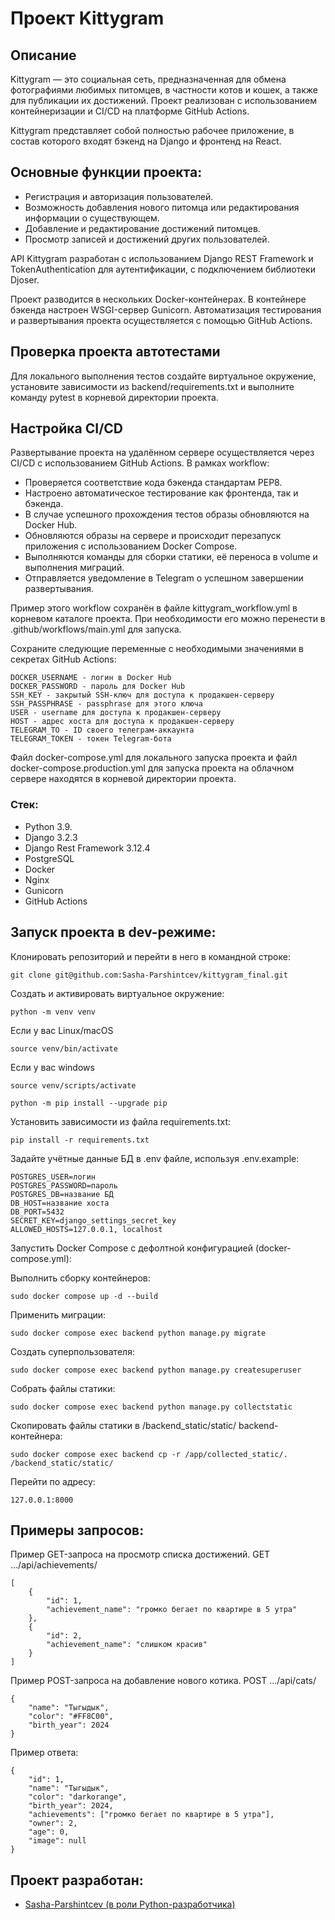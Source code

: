# Проект Kittygram

## Описание

Kittygram — это социальная сеть, предназначенная для обмена фотографиями любимых питомцев, в частности котов и кошек, а также для публикации их достижений. Проект реализован с использованием контейнеризации и CI/CD на платформе GitHub Actions.

Kittygram представляет собой полностью рабочее приложение, в состав которого входят бэкенд на Django и фронтенд на React.

## Основные функции проекта:

- Регистрация и авторизация пользователей.
- Возможность добавления нового питомца или редактирования информации о существующем.
- Добавление и редактирование достижений питомцев.
- Просмотр записей и достижений других пользователей.

API Kittygram разработан с использованием Django REST Framework и TokenAuthentication для аутентификации, с подключением библиотеки Djoser.

Проект разводится в нескольких Docker-контейнерах. В контейнере бэкенда настроен WSGI-сервер Gunicorn. Автоматизация тестирования и развертывания проекта осуществляется с помощью GitHub Actions.

## Проверка проекта автотестами

Для локального выполнения тестов создайте виртуальное окружение, установите зависимости из backend/requirements.txt и выполните команду pytest в корневой директории проекта.

## Настройка CI/CD

Развертывание проекта на удалённом сервере осуществляется через CI/CD с использованием GitHub Actions. В рамках workflow:

- Проверяется соответствие кода бэкенда стандартам PEP8.
- Настроено автоматическое тестирование как фронтенда, так и бэкенда.
- В случае успешного прохождения тестов образы обновляются на Docker Hub.
- Обновляются образы на сервере и происходит перезапуск приложения с использованием Docker Compose.
- Выполняются команды для сборки статики, её переноса в volume и выполнения миграций.
- Отправляется уведомление в Telegram о успешном завершении развертывания.

Пример этого workflow сохранён в файле kittygram_workflow.yml в корневом каталоге проекта. При необходимости его можно перенести в .github/workflows/main.yml для запуска.

Сохраните следующие переменные с необходимыми значениями в секретах GitHub Actions:

```
DOCKER_USERNAME - логин в Docker Hub
DOCKER_PASSWORD - пароль для Docker Hub
SSH_KEY - закрытый SSH-ключ для доступа к продакшен-серверу
SSH_PASSPHRASE - passphrase для этого ключа
USER - username для доступа к продакшен-серверу
HOST - адрес хоста для доступа к продакшен-серверу
TELEGRAM_TO - ID своего телеграм-аккаунта
TELEGRAM_TOKEN - токен Telegram-бота
```

Файл docker-compose.yml для локального запуска проекта и файл docker-compose.production.yml для запуска проекта на облачном сервере находятся в корневой директории проекта.

### Стек: 
- Python 3.9.
- Django 3.2.3
- Django Rest Framework 3.12.4
- PostgreSQL
- Docker
- Nginx
- Gunicorn
- GitHub Actions

## Запуск проекта в dev-режиме:

Клонировать репозиторий и перейти в него в командной строке:
```
git clone git@github.com:Sasha-Parshintcev/kittygram_final.git
```

Cоздать и активировать виртуальное окружение:
```
python -m venv venv
```

Если у вас Linux/macOS
```
source venv/bin/activate
```
Если у вас windows
```
source venv/scripts/activate
```

```
python -m pip install --upgrade pip
```

Установить зависимости из файла requirements.txt:
```
pip install -r requirements.txt
```
Задайте учётные данные БД в .env файле, используя .env.example:

```
POSTGRES_USER=логин
POSTGRES_PASSWORD=пароль
POSTGRES_DB=название БД
DB_HOST=название хоста
DB_PORT=5432
SECRET_KEY=django_settings_secret_key
ALLOWED_HOSTS=127.0.0.1, localhost
```

Запустить Docker Compose с дефолтной конфигурацией (docker-compose.yml):

Выполнить сборку контейнеров: 
```
sudo docker compose up -d --build
```

Применить миграции:
```
sudo docker compose exec backend python manage.py migrate
```

Создать суперпользователя:
```
sudo docker compose exec backend python manage.py createsuperuser
```

Собрать файлы статики:
```
sudo docker compose exec backend python manage.py collectstatic
```

Скопировать файлы статики в /backend_static/static/ backend-контейнера:
```
sudo docker compose exec backend cp -r /app/collected_static/. /backend_static/static/
```

Перейти по адресу:
```
127.0.0.1:8000
```

## Примеры запросов:

Пример GET-запроса на просмотр списка достижений. 
GET .../api/achievements/
```
[
    {
        "id": 1,
        "achievement_name": "громко бегает по квартире в 5 утра"
    },
    {
        "id": 2,
        "achievement_name": "слишком красив"
    }
]
```

Пример POST-запроса на добавление нового котика.
POST .../api/cats/
```
{
    "name": "Тыгыдык",
    "color": "#FF8C00",
    "birth_year": 2024
}
```

Пример ответа:
```
{
    "id": 1,
    "name": "Тыгыдык",
    "color": "darkorange",
    "birth_year": 2024,
    "achievements": ["громко бегает по квартире в 5 утра"],
    "owner": 2,
    "age": 0,
    "image": null
}
```

## Проект разработан:
 - [Sasha-Parshintcev (в роли Python-разработчика)](https://github.com/Sasha-Parshintcev)